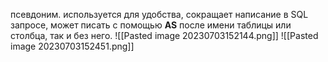 псевдоним. используется для удобства, сокращает написание в SQL запросе, может писать с помощью __AS__ после имени таблицы или столбца, так и без него.
![[Pasted image 20230703152144.png]]
![[Pasted image 20230703152451.png]]
